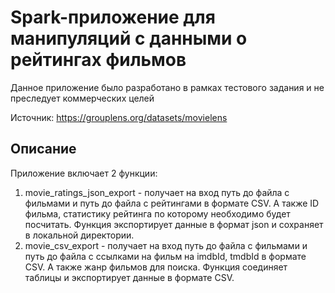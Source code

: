 # Spark-приложение для манипуляций с данными о рейтингах фильмов

Данное приложение было разработано в рамках тестового задания и не преследует коммерческих целей

Источник: https://grouplens.org/datasets/movielens


## Описание

Приложение включает 2 функции:
1. movie_ratings_json_export - получает на вход путь до файла с фильмами и путь до файла с рейтингами в формате CSV. А также ID фильма, статистику рейтинга по которому необходимо будет посчитать. Функция экспортирует данные в формат json и сохраняет в локальной директории.
2. movie_csv_export - получает на вход путь до файла с фильмами и путь до файла с ссылками на фильм на imdbId, tmdbId в формате CSV. А также жанр фильмов для поиска. Функция соединяет таблицы и экспортирует данные в формате CSV.


